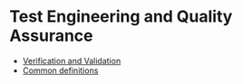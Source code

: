 # Test Engineering and Quality Assurance

* [Verification and Validation](./verification_and_validation.md)
* [Common definitions](./common_definitions.md)
